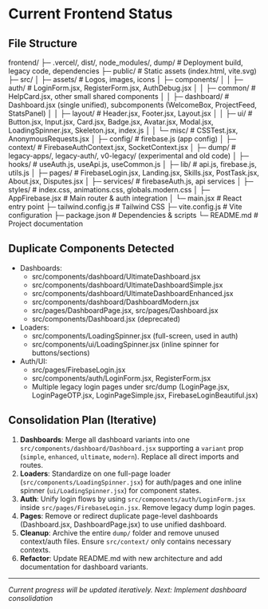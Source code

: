 # Current Frontend Status

## File Structure

frontend/
├─ .vercel/, dist/, node_modules/, dump/    # Deployment build, legacy code, dependencies
├─ public/          # Static assets (index.html, vite.svg)
├─ src/
│  ├─ assets/       # Logos, images, icons
│  ├─ components/
│  │  ├─ auth/      # LoginForm.jsx, RegisterForm.jsx, AuthDebug.jsx
│  │  ├─ common/    # HelpCard.jsx, other small shared components
│  │  ├─ dashboard/ # Dashboard.jsx (single unified), subcomponents (WelcomeBox, ProjectFeed, StatsPanel)
│  │  ├─ layout/    # Header.jsx, Footer.jsx, Layout.jsx
│  │  ├─ ui/        # Button.jsx, Input.jsx, Card.jsx, Badge.jsx, Avatar.jsx, Modal.jsx, LoadingSpinner.jsx, Skeleton.jsx, index.js
│  │  └─ misc/      # CSSTest.jsx, AnonymousRequests.jsx
│  ├─ config/       # firebase.js (app config)
│  ├─ context/      # FirebaseAuthContext.jsx, SocketContext.jsx
│  ├─ dump/         # legacy-apps/, legacy-auth/, v0-legacy/ (experimental and old code)
│  ├─ hooks/        # useAuth.js, useApi.js, useCommon.js
│  ├─ lib/          # api.js, firebase.js, utils.js
│  ├─ pages/        # FirebaseLogin.jsx, Landing.jsx, Skills.jsx, PostTask.jsx, About.jsx, Disputes.jsx
│  ├─ services/     # firebaseAuth.js, api services
│  ├─ styles/       # index.css, animations.css, globals.modern.css
│  ├─ AppFirebase.jsx  # Main router & auth integration
│  └─ main.jsx      # React entry point
├─ tailwind.config.js   # Tailwind CSS
├─ vite.config.js       # Vite configuration
├─ package.json         # Dependencies & scripts
└─ README.md            # Project documentation

## Duplicate Components Detected

- Dashboards:
  - src/components/dashboard/UltimateDashboard.jsx
  - src/components/dashboard/UltimateDashboardSimple.jsx
  - src/components/dashboard/UltimateDashboardEnhanced.jsx
  - src/components/dashboard/DashboardModern.jsx
  - src/pages/DashboardPage.jsx, src/pages/Dashboard.jsx
  - src/components/Dashboard.jsx (deprecated)
- Loaders:
  - src/components/LoadingSpinner.jsx (full-screen, used in auth)
  - src/components/ui/LoadingSpinner.jsx (inline spinner for buttons/sections)
- Auth/UI:
  - src/pages/FirebaseLogin.jsx
  - src/components/auth/LoginForm.jsx, RegisterForm.jsx
  - Multiple legacy login pages under src/dump (LoginPage.jsx, LoginPageOTP.jsx, LoginPageSimple.jsx, FirebaseLoginBeautiful.jsx)

## Consolidation Plan (Iterative)

1. **Dashboards**: Merge all dashboard variants into one `src/components/dashboard/Dashboard.jsx` supporting a `variant` prop (`simple`, `enhanced`, `ultimate`, `modern`). Replace all direct imports and routes.
2. **Loaders**: Standardize on one full-page loader (`src/components/LoadingSpinner.jsx`) for auth/pages and one inline spinner (`ui/LoadingSpinner.jsx`) for component states.
3. **Auth**: Unify login flows by using `src/components/auth/LoginForm.jsx` inside `src/pages/FirebaseLogin.jsx`. Remove legacy dump login pages.
4. **Pages**: Remove or redirect duplicate page-level dashboards (Dashboard.jsx, DashboardPage.jsx) to use unified dashboard.
5. **Cleanup**: Archive the entire `dump/` folder and remove unused context/auth files. Ensure `src/context/` only contains necessary contexts.
6. **Refactor**: Update README.md with new architecture and add documentation for dashboard variants.

---

_Current progress will be updated iteratively. Next: Implement dashboard consolidation_
